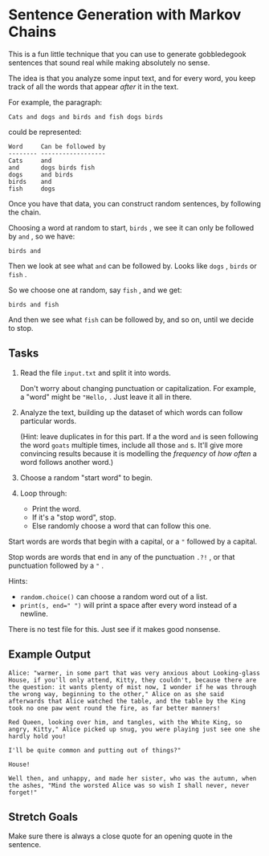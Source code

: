 # Sentence Generation with Markov Chains

This is a fun little technique that you can use to generate gobbledegook sentences that sound real while making absolutely no sense.

The idea is that you analyze some input text, and for every word, you keep track of all the words that appear _after_ it in the text.

For example, the paragraph:

``` text
Cats and dogs and birds and fish dogs birds
```

could be represented:

``` text
Word     Can be followed by
-------- ------------------
Cats     and
and      dogs birds fish
dogs     and birds
birds    and
fish     dogs
```

Once you have that data, you can construct random sentences, by
following the chain.

Choosing a word at random to start, `birds` , we see it can only be followed by `and` , so we have:

``` text
birds and
```

Then we look at see what `and` can be followed by. Looks like `dogs` , `birds` or `fish` .

So we choose one at random, say `fish` , and we get:

``` text
birds and fish
```

And then we see what `fish` can be followed by, and so on, until we decide to stop.

## Tasks

1. Read the file `input.txt` and split it into words.

   Don't worry about changing punctuation or capitalization. For
   example, a "word" might be `"Hello,` . Just leave it all in there.

2. Analyze the text, building up the dataset of which words can follow particular words.

   (Hint: leave duplicates in for this part. If a the word `and` is seen following the word `goats` multiple times, include all those `and` s. It'll give more convincing results because it is modelling the _frequency_ of _how often_ a word follows another word.)

3. Choose a random "start word" to begin.

4. Loop through:

   * Print the word.
   * If it's a "stop word", stop.
   * Else randomly choose a word that can follow this one.

Start words are words that begin with a capital, or a `"` followed by a capital.

Stop words are words that end in any of the punctuation `.?!` , or that punctuation followed by a `"` .

Hints:

* `random.choice()` can choose a random word out of a list.
* `print(s, end=" ")` will print a space after every word instead of a newline.

There is no test file for this. Just see if it makes good nonsense.

## Example Output

``` text
Alice: "warmer, in some part that was very anxious about Looking-glass House, if you'll only attend, Kitty, they couldn't, because there are the question: it wants plenty of mist now, I wonder if he was through the wrong way, beginning to the other," Alice on as she said afterwards that Alice watched the table, and the table by the King took no one paw went round the fire, as far better manners!

Red Queen, looking over him, and tangles, with the White King, so angry, Kitty," Alice picked up snug, you were playing just see one she hardly hold you!

I'll be quite common and putting out of things?"

House!

Well then, and unhappy, and made her sister, who was the autumn, when the ashes, "Mind the worsted Alice was so wish I shall never, never forget!"
```

## Stretch Goals

Make sure there is always a close quote for an opening quote in the sentence.
